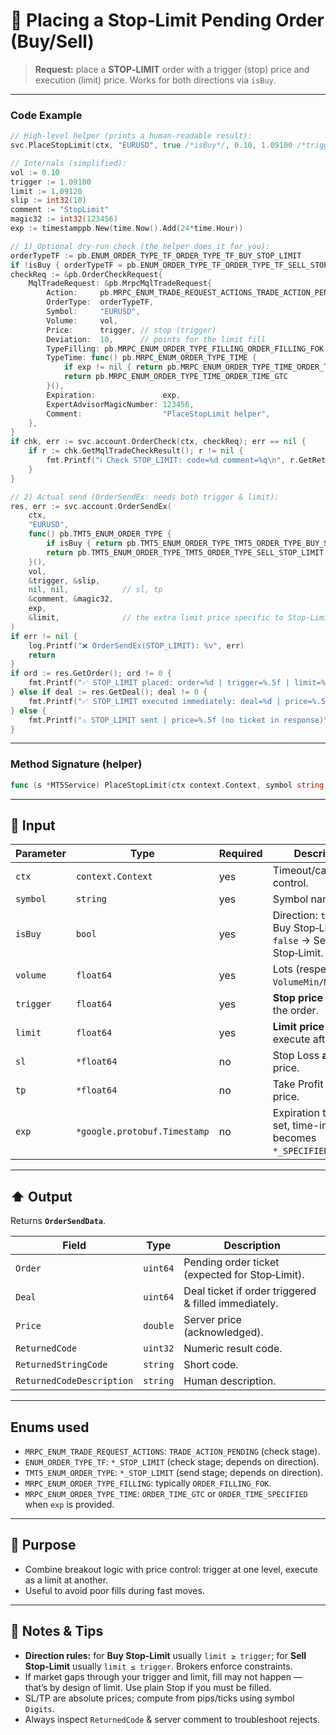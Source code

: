 # 🎯 Placing a Stop‑Limit Pending Order (Buy/Sell)

> **Request:** place a **STOP‑LIMIT** order with a trigger (stop) price and execution (limit) price. Works for both directions via `isBuy`.

---

### Code Example

```go
// High-level helper (prints a human-readable result):
svc.PlaceStopLimit(ctx, "EURUSD", true /*isBuy*/, 0.10, 1.09100 /*trigger*/, 1.09120 /*limit*/, nil, nil, timestamppb.New(time.Now().Add(24*time.Hour)))

// Internals (simplified):
vol := 0.10
trigger := 1.09100
limit := 1.09120
slip := int32(10)
comment := "StopLimit"
magic32 := int32(123456)
exp := timestamppb.New(time.Now().Add(24*time.Hour))

// 1) Optional dry-run check (the helper does it for you):
orderTypeTF := pb.ENUM_ORDER_TYPE_TF_ORDER_TYPE_TF_BUY_STOP_LIMIT
if !isBuy { orderTypeTF = pb.ENUM_ORDER_TYPE_TF_ORDER_TYPE_TF_SELL_STOP_LIMIT }
checkReq := &pb.OrderCheckRequest{
    MqlTradeRequest: &pb.MrpcMqlTradeRequest{
        Action:     pb.MRPC_ENUM_TRADE_REQUEST_ACTIONS_TRADE_ACTION_PENDING,
        OrderType:  orderTypeTF,
        Symbol:     "EURUSD",
        Volume:     vol,
        Price:      trigger, // stop (trigger)
        Deviation:  10,      // points for the limit fill
        TypeFilling: pb.MRPC_ENUM_ORDER_TYPE_FILLING_ORDER_FILLING_FOK,
        TypeTime: func() pb.MRPC_ENUM_ORDER_TYPE_TIME {
            if exp != nil { return pb.MRPC_ENUM_ORDER_TYPE_TIME_ORDER_TIME_SPECIFIED }
            return pb.MRPC_ENUM_ORDER_TYPE_TIME_ORDER_TIME_GTC
        }(),
        Expiration:               exp,
        ExpertAdvisorMagicNumber: 123456,
        Comment:                  "PlaceStopLimit helper",
    },
}
if chk, err := svc.account.OrderCheck(ctx, checkReq); err == nil {
    if r := chk.GetMqlTradeCheckResult(); r != nil {
        fmt.Printf("ℹ️ Check STOP_LIMIT: code=%d comment=%q\n", r.GetReturnedCode(), r.GetComment())
    }
}

// 2) Actual send (OrderSendEx: needs both trigger & limit):
res, err := svc.account.OrderSendEx(
    ctx,
    "EURUSD",
    func() pb.TMT5_ENUM_ORDER_TYPE {
        if isBuy { return pb.TMT5_ENUM_ORDER_TYPE_TMT5_ORDER_TYPE_BUY_STOP_LIMIT }
        return pb.TMT5_ENUM_ORDER_TYPE_TMT5_ORDER_TYPE_SELL_STOP_LIMIT
    }(),
    vol,
    &trigger, &slip,
    nil, nil,            // sl, tp
    &comment, &magic32,
    exp,
    &limit,              // the extra limit price specific to Stop‑Limit
)
if err != nil {
    log.Printf("❌ OrderSendEx(STOP_LIMIT): %v", err)
    return
}
if ord := res.GetOrder(); ord != 0 {
    fmt.Printf("✅ STOP_LIMIT placed: order=%d | trigger=%.5f | limit=%.5f\n", ord, trigger, limit)
} else if deal := res.GetDeal(); deal != 0 {
    fmt.Printf("✅ STOP_LIMIT executed immediately: deal=%d | price=%.5f\n", deal, res.GetPrice())
} else {
    fmt.Printf("⚠️ STOP_LIMIT sent | price=%.5f (no ticket in response)\n", res.GetPrice())
}
```

---

### Method Signature (helper)

```go
func (s *MT5Service) PlaceStopLimit(ctx context.Context, symbol string, isBuy bool, volume, trigger, limit float64, sl, tp *float64, exp *timestamppb.Timestamp)
```

---

## 🔽 Input

| Parameter | Type                         | Required | Description                                                    |
| --------- | ---------------------------- | -------- | -------------------------------------------------------------- |
| `ctx`     | `context.Context`            | yes      | Timeout/cancel control.                                        |
| `symbol`  | `string`                     | yes      | Symbol name.                                                   |
| `isBuy`   | `bool`                       | yes      | Direction: `true` → Buy Stop‑Limit, `false` → Sell Stop‑Limit. |
| `volume`  | `float64`                    | yes      | Lots (respect `VolumeMin/Max/Step`).                           |
| `trigger` | `float64`                    | yes      | **Stop price** that arms the order.                            |
| `limit`   | `float64`                    | yes      | **Limit price** to execute after trigger.                      |
| `sl`      | `*float64`                   | no       | Stop Loss **absolute** price.                                  |
| `tp`      | `*float64`                   | no       | Take Profit **absolute** price.                                |
| `exp`     | `*google.protobuf.Timestamp` | no       | Expiration time; if set, time-in-force becomes `*_SPECIFIED`.  |

---

## ⬆️ Output

Returns **`OrderSendData`**.

| Field                     | Type     | Description                                          |
| ------------------------- | -------- | ---------------------------------------------------- |
| `Order`                   | `uint64` | Pending order ticket (expected for Stop‑Limit).      |
| `Deal`                    | `uint64` | Deal ticket if order triggered & filled immediately. |
| `Price`                   | `double` | Server price (acknowledged).                         |
| `ReturnedCode`            | `uint32` | Numeric result code.                                 |
| `ReturnedStringCode`      | `string` | Short code.                                          |
| `ReturnedCodeDescription` | `string` | Human description.                                   |

---

## Enums used

* `MRPC_ENUM_TRADE_REQUEST_ACTIONS`: `TRADE_ACTION_PENDING` (check stage).
* `ENUM_ORDER_TYPE_TF`: `*_STOP_LIMIT` (check stage; depends on direction).
* `TMT5_ENUM_ORDER_TYPE`: `*_STOP_LIMIT` (send stage; depends on direction).
* `MRPC_ENUM_ORDER_TYPE_FILLING`: typically `ORDER_FILLING_FOK`.
* `MRPC_ENUM_ORDER_TYPE_TIME`: `ORDER_TIME_GTC` or `ORDER_TIME_SPECIFIED` when `exp` is provided.

---

## 🎯 Purpose

* Combine breakout logic with price control: trigger at one level, execute as a limit at another.
* Useful to avoid poor fills during fast moves.

---

## 🧩 Notes & Tips

* **Direction rules:** for **Buy Stop‑Limit** usually `limit ≥ trigger`; for **Sell Stop‑Limit** usually `limit ≤ trigger`. Brokers enforce constraints.
* If market gaps through your trigger and limit, fill may not happen — that’s by design of limit. Use plain Stop if you must be filled.
* SL/TP are absolute prices; compute from pips/ticks using symbol `Digits`.
* Always inspect `ReturnedCode` & server comment to troubleshoot rejects.
